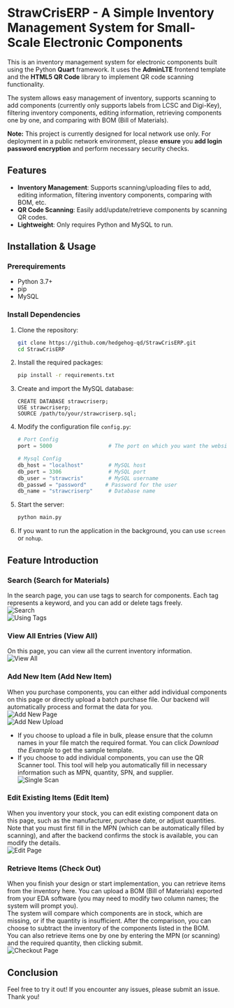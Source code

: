 # StrawCrisERP - A Simple Inventory Management System for Small-Scale Electronic Components

This is an inventory management system for electronic components built using the Python **Quart** framework. It uses the **AdminLTE** frontend template and the **HTML5 QR Code** library to implement QR code scanning functionality.

The system allows easy management of inventory, supports scanning to add components (currently only supports labels from LCSC and Digi-Key), filtering inventory components, editing information, retrieving components one by one, and comparing with BOM (Bill of Materials).

**Note:** This project is currently designed for local network use only. For deployment in a public network environment, please **ensure** you **add login password encryption** and perform necessary security checks.

## Features

- **Inventory Management**: Supports scanning/uploading files to add, editing information, filtering inventory components, comparing with BOM, etc.
- **QR Code Scanning**: Easily add/update/retrieve components by scanning QR codes.
- **Lightweight**: Only requires Python and MySQL to run.

## Installation & Usage

### Prerequirements

- Python 3.7+
- pip
- MySQL

### Install Dependencies

1. Clone the repository:
   ```bash
   git clone https://github.com/hedgehog-qd/StrawCrisERP.git
   cd StrawCrisERP
   ``` 

2. Install the required packages:
   ```bash
   pip install -r requirements.txt
   ``` 

3. Create and import the MySQL database:
   ```mysql
   CREATE DATABASE strawcriserp;
   USE strawcriserp;
   SOURCE /path/to/your/strawcriserp.sql;
   ``` 

4. Modify the configuration file `config.py`:
   ```python
   # Port Config
   port = 5000                  # The port on which you want the website to run

   # Mysql Config
   db_host = "localhost"        # MySQL host
   db_port = 3306               # MySQL port
   db_user = "strawcris"        # MySQL username
   db_passwd = "password"      # Password for the user
   db_name = "strawcriserp"     # Database name
   ``` 

5. Start the server:
   ```bash
   python main.py
   ``` 

6. If you want to run the application in the background, you can use `screen` or `nohup`.

## Feature Introduction

### Search (Search for Materials)
In the search page, you can use tags to search for components. Each tag represents a keyword, and you can add or delete tags freely.  
![Search](/images/search.png)  
![Using Tags](/images/search_tag.png)

### View All Entries (View All)
On this page, you can view all the current inventory information.  
![View All](/images/viewall.png)

### Add New Item (Add New Item)
When you purchase components, you can either add individual components on this page or directly upload a batch purchase file. Our backend will automatically process and format the data for you.  
![Add New Page](/images/addnew.png)  
![Add New Upload](/images/addnew_uploadfile.png)

- If you choose to upload a file in bulk, please ensure that the column names in your file match the required format. You can click *Download the Example* to get the sample template.  
- If you choose to add individual components, you can use the QR Scanner tool. This tool will help you automatically fill in necessary information such as MPN, quantity, SPN, and supplier.  
![Single Scan](/images/addnew_scanQR.png)

### Edit Existing Items (Edit Item)
When you inventory your stock, you can edit existing component data on this page, such as the manufacturer, purchase date, or adjust quantities. Note that you must first fill in the MPN (which can be automatically filled by scanning), and after the backend confirms the stock is available, you can modify the details.  
![Edit Page](/images/edit.png)

### Retrieve Items (Check Out)
When you finish your design or start implementation, you can retrieve items from the inventory here. You can upload a BOM (Bill of Materials) exported from your EDA software (you may need to modify two column names; the system will prompt you).  
The system will compare which components are in stock, which are missing, or if the quantity is insufficient. After the comparison, you can choose to subtract the inventory of the components listed in the BOM.  
You can also retrieve items one by one by entering the MPN (or scanning) and the required quantity, then clicking submit.  
![Checkout Page](/images/checkout.png)

## Conclusion
Feel free to try it out! If you encounter any issues, please submit an issue. Thank you!
